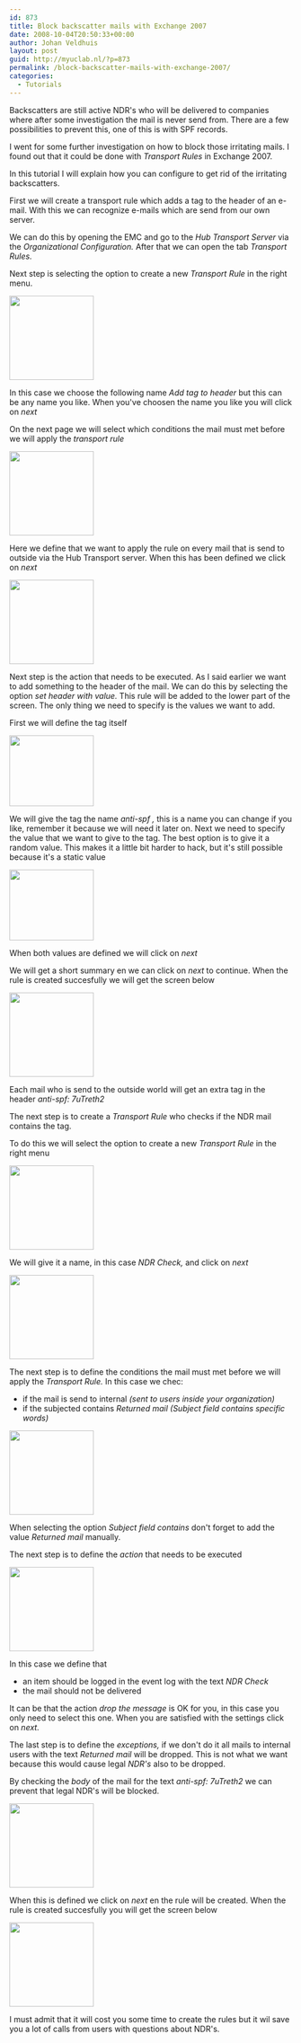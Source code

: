 ```yaml
---
id: 873
title: Block backscatter mails with Exchange 2007
date: 2008-10-04T20:50:33+00:00
author: Johan Veldhuis
layout: post
guid: http://myuclab.nl/?p=873
permalink: /block-backscatter-mails-with-exchange-2007/
categories:
  - Tutorials
---
```

Backscatters are still active NDR's who will be delivered to companies where after some investigation the mail is never send from. There are a few possibilities to prevent this, one of this is with SPF records.</p>
<p>I went for some further investigation on how to block those irritating mails. I found out that it could be done with <em>Transport Rules </em>in Exchange 2007.</p>
<p>In this tutorial I will explain how you can configure to get rid of the irritating backscatters.</p>
<p>First we will create a transport rule which adds a tag to the header of an e-mail. With this we can recognize e-mails which are send from our own server.</p>
<p>We can do this by opening the EMC and go to the <em>Hub Transport Server </em>via the <em>Organizational Configuration. </em>After that we can open the tab <em>Transport Rules.</em></p>
<p>Next step is selecting the option to create a new <em>Transport Rule </em>in the right menu.</p>
<p><a href="https://myuclab.nl/wp-content/uploads/2008/10/step_1.jpg"><img class="alignnone size-thumbnail wp-image-874" title="New Transport Rule" src="https://myuclab.nl/wp-content/uploads/2008/10/step_1-150x150.jpg" alt="" width="150" height="150" /></a></p>
<p>In this case we choose the following name <em>Add tag to header </em>but this can be any name you like. When you've choosen the name you like you will click on <em>next</em></p>
<p>On the next page we will select which conditions the mail must met before we will apply the <em>transport rule</em></p>
<p><a href="https://myuclab.nl/wp-content/uploads/2008/10/step_2.jpg"><img class="alignnone size-thumbnail wp-image-875" title="Conditions" src="https://myuclab.nl/wp-content/uploads/2008/10/step_2-150x150.jpg" alt="" width="150" height="150" /></a></p>
<p>Here we define that we want to apply the rule on every mail that is send to outside via the Hub Transport server. When this has been defined we click on <em>next</em></p>
<p><a href="https://myuclab.nl/wp-content/uploads/2008/10/step_3.jpg"><img class="alignnone size-thumbnail wp-image-876" title="Action" src="https://myuclab.nl/wp-content/uploads/2008/10/step_3-150x150.jpg" alt="" width="150" height="150" /></a></p>
<p>Next step is the action that needs to be executed. As I said earlier we want to add something to the header of the mail. We can do this by selecting the option <em>set header with value. </em>This rule will be added to the lower part of the screen. The only thing we need to specify is the values we want to add.</p>
<p>First we will define the tag itself</p>
<p><a href="https://myuclab.nl/wp-content/uploads/2008/10/step_3a.jpg"><img class="alignnone size-thumbnail wp-image-877" title="Tag name" src="https://myuclab.nl/wp-content/uploads/2008/10/step_3a-150x126.jpg" alt="" width="150" height="126" /></a></p>
<p>We will give the tag the name <em>anti-spf , </em>this is a name you can change if you like, remember it because we will need it later on. Next we need to specify the value that we want to give to the tag. The best option is to give it a random value. This makes it a little bit harder to hack, but it's still possible because it's a static value</p>
<p><a href="https://myuclab.nl/wp-content/uploads/2008/10/step_3b.jpg"><img class="alignnone size-thumbnail wp-image-878" title="Tag value" src="https://myuclab.nl/wp-content/uploads/2008/10/step_3b-150x126.jpg" alt="" width="150" height="126" /></a></p>
<p>When both values are defined we will click on <em>next</em></p>
<p>We will get a short summary en we can click on <em>next </em>to continue. When the rule is created succesfully we will get the screen below</p>
<p><a href="https://myuclab.nl/wp-content/uploads/2008/10/step_4.jpg"><img class="alignnone size-thumbnail wp-image-879" title="Transport rule created" src="https://myuclab.nl/wp-content/uploads/2008/10/step_4-150x150.jpg" alt="" width="150" height="150" /></a></p>
<p>Each mail who is send to the outside world will get an extra tag in the header <em>anti-spf: 7uTreth2</em></p>
<p>The next step is to create a <em>Transport Rule </em>who checks if the NDR mail contains the tag.</p>
<p>To do this we will select the option to create a new <em>Transport Rule </em>in the right menu</p>
<p><a href="https://myuclab.nl/wp-content/uploads/2008/10/step_5.jpg"><img class="alignnone size-thumbnail wp-image-880" title="New Transport Rule" src="https://myuclab.nl/wp-content/uploads/2008/10/step_5-150x150.jpg" alt="" width="150" height="150" /></a></p>
<p>We will give it a name, in this case <em>NDR Check, </em>and click on <em>next</em></p>
<p><a href="https://myuclab.nl/wp-content/uploads/2009/01/knipsel.jpg"><img class="alignnone size-thumbnail wp-image-1037" title="Edit Transport rule action" src="https://myuclab.nl/wp-content/uploads/2009/01/knipsel-150x150.jpg" alt="" width="150" height="150" /></a></p>
<p>The next step is to define the conditions the mail must met before we will apply the <em>Transport Rule. </em>In this case we chec:</p>
<ul>
<li>if the mail is send to internal <em>(sent to users inside your organization)</em></li>
<li>if the subjected contains <em>Returned mail </em><em>(Subject field contains specific words)</em></li>
</ul>
<p><a href="https://myuclab.nl/wp-content/uploads/2008/10/step_6a.jpg"><img class="alignnone size-thumbnail wp-image-882" title="Subject field values" src="https://myuclab.nl/wp-content/uploads/2008/10/step_6a-150x150.jpg" alt="" width="150" height="150" /></a></p>
<p>When selecting the option <em>Subject field contains </em>don't forget to add the value <em>Returned mail </em>manually.</p>
<p>The next step is to define the <em>action</em> that needs to be executed</p>
<p><a href="https://myuclab.nl/wp-content/uploads/2008/10/step_7.jpg"><img class="alignnone size-thumbnail wp-image-883" title="Transport Rule actions" src="https://myuclab.nl/wp-content/uploads/2008/10/step_7-150x150.jpg" alt="" width="150" height="150" /></a></p>
<p>In this case we define that</p>
<ul>
<li>an item should be logged in the event log with the text <em>NDR Check</em></li>
<li>the mail should not be delivered</li>
</ul>
<p>It can be that the action <em>drop the message </em>is OK for you, in this case you only need to select this one. When you are satisfied with the settings click on <em>next.</em></p>
<p>The last step is to define the <em>exceptions, </em>if we don't do it all mails to internal users with the text <em>Returned mail </em>will be dropped. This is not what we want because this would cause legal <em>NDR's</em> also to be dropped.</p>
<p>By checking the <em>body </em>of the mail for the text <em>anti-spf: 7uTreth2 </em>we can prevent that legal NDR's will be blocked.</p>
<p><a href="https://myuclab.nl/wp-content/uploads/2008/10/step_8.jpg"><img class="alignnone size-thumbnail wp-image-884" title="Exceptions" src="https://myuclab.nl/wp-content/uploads/2008/10/step_8-150x150.jpg" alt="" width="150" height="150" /></a></p>
<p>When this is defined we click on <em>next </em>en the rule will be created. When the rule is created succesfully you will get the screen below</p>
<p><a href="https://myuclab.nl/wp-content/uploads/2008/10/step_9.jpg"><img class="alignnone size-thumbnail wp-image-885" title="Transport Rule created" src="https://myuclab.nl/wp-content/uploads/2008/10/step_9-150x150.jpg" alt="" width="150" height="150" /></a></p>
<p>I must admit that it will cost you some time to create the rules but it wil save you a lot of calls from users with questions about NDR's.